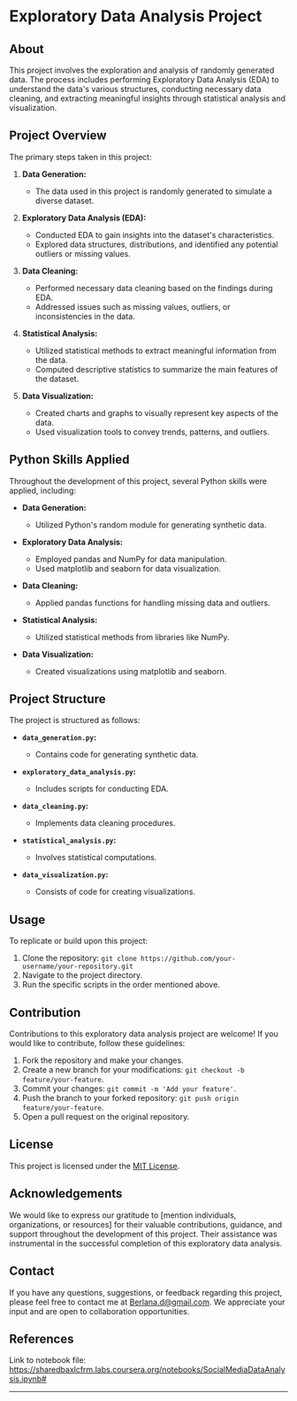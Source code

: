 # Exploratory Data Analysis Project

## About

This project involves the exploration and analysis of randomly generated data. The process includes performing Exploratory Data Analysis (EDA) to understand the data's various structures, conducting necessary data cleaning, and extracting meaningful insights through statistical analysis and visualization.

## Project Overview

The primary steps taken in this project:

1. **Data Generation:**
    - The data used in this project is randomly generated to simulate a diverse dataset.

2. **Exploratory Data Analysis (EDA):**
    - Conducted EDA to gain insights into the dataset's characteristics.
    - Explored data structures, distributions, and identified any potential outliers or missing values.

3. **Data Cleaning:**
    - Performed necessary data cleaning based on the findings during EDA.
    - Addressed issues such as missing values, outliers, or inconsistencies in the data.

4. **Statistical Analysis:**
    - Utilized statistical methods to extract meaningful information from the data.
    - Computed descriptive statistics to summarize the main features of the dataset.

5. **Data Visualization:**
    - Created charts and graphs to visually represent key aspects of the data.
    - Used visualization tools to convey trends, patterns, and outliers.

## Python Skills Applied

Throughout the development of this project, several Python skills were applied, including:

- **Data Generation:**
    - Utilized Python's random module for generating synthetic data.

- **Exploratory Data Analysis:**
    - Employed pandas and NumPy for data manipulation.
    - Used matplotlib and seaborn for data visualization.

- **Data Cleaning:**
    - Applied pandas functions for handling missing data and outliers.

- **Statistical Analysis:**
    - Utilized statistical methods from libraries like NumPy.

- **Data Visualization:**
    - Created visualizations using matplotlib and seaborn.

## Project Structure

The project is structured as follows:

- **`data_generation.py`:**
    - Contains code for generating synthetic data.

- **`exploratory_data_analysis.py`:**
    - Includes scripts for conducting EDA.

- **`data_cleaning.py`:**
    - Implements data cleaning procedures.

- **`statistical_analysis.py`:**
    - Involves statistical computations.

- **`data_visualization.py`:**
    - Consists of code for creating visualizations.

## Usage

To replicate or build upon this project:

1. Clone the repository: `git clone https://github.com/your-username/your-repository.git`
2. Navigate to the project directory.
3. Run the specific scripts in the order mentioned above.

## Contribution

Contributions to this exploratory data analysis project are welcome! If you would like to contribute, follow these guidelines:

1. Fork the repository and make your changes.
2. Create a new branch for your modifications: `git checkout -b feature/your-feature`.
3. Commit your changes: `git commit -m 'Add your feature'`.
4. Push the branch to your forked repository: `git push origin feature/your-feature`.
5. Open a pull request on the original repository.


## License

This project is licensed under the [MIT License](LICENSE).


## Acknowledgements

We would like to express our gratitude to [mention individuals, organizations, or resources] for their valuable contributions, guidance, and support throughout the development of this project. Their assistance was instrumental in the successful completion of this exploratory data analysis.

## Contact

If you have any questions, suggestions, or feedback regarding this project, please feel free to contact me at Berlana.d@gmail.com. We appreciate your input and are open to collaboration opportunities.

## References

Link to notebook file: https://sharedbaxlcfrm.labs.coursera.org/notebooks/SocialMediaDataAnalysis.ipynb#


---
